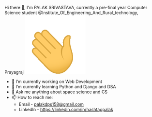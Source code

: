 Hi there 👋, I'm PALAK SRIVASTAVA, currently a pre-final year Computer Science student @Institute_Of_Engineering_And_Rural_technology, Prayagraj
![](Hi.gif)

<!--
**hashtagpalak/hashtagpalak** is a ✨ _special_ ✨ repository because its `README.md` (this file) appears on your GitHub profile.-->


- 🔭 I’m currently working on Web Development
- 🌱 I’m currently learning Python and Django and DSA
- 💬 Ask me anything about space science and CS
- 📫 How to reach me: 
  - Email - palakdps158@gmail.com
  - LinkedIn - https://linkedin.com/in/hashtagpalak
